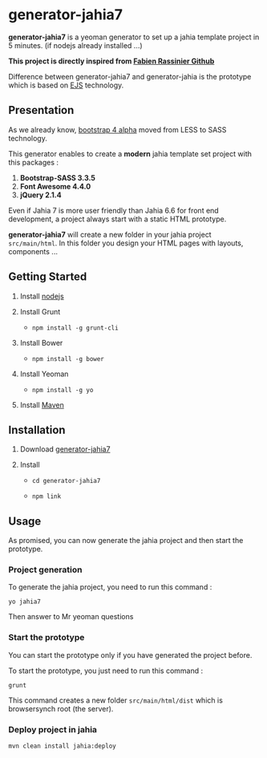 # generator-jahia7

**generator-jahia7** is a yeoman generator to set up a jahia template project in 5 minutes. (if nodejs already installed ...)

**This project is directly inspired from [Fabien Rassinier Github](https://github.com/f4bien/generator-jahia)**

Difference between generator-jahia7 and generator-jahia is the prototype which is based on [EJS](http://ejs.co) technology.

## Presentation

As we already know, [bootstrap 4 alpha](http://blog.getbootstrap.com/2015/08/19/bootstrap-4-alpha/) moved from LESS to SASS technology.
 
This generator enables to create a **modern** jahia template set project with this packages : 

1. **Bootstrap-SASS 3.3.5**
2. **Font Awesome 4.4.0**
3. **jQuery 2.1.4**

Even if Jahia 7 is more user friendly than Jahia 6.6 for front end development, a project always start with a static HTML prototype.

**generator-jahia7** will create a new folder in your jahia project `src/main/html`. In this folder you 
design your HTML pages with layouts, components ...

## Getting Started

1. Install [nodejs](https://nodejs.org/)

2. Install Grunt
	
	* 	`npm install -g grunt-cli`
		
3. Install Bower
	
	* 	`npm install -g bower`
		
4. Install Yeoman

	* 	`npm install -g yo`	

5. Install [Maven](https://maven.apache.org/install.html)
	

## Installation

1. Download [generator-jahia7](https://github.com/Alexandre-Gadiou/generator-jahia7/archive/master.zip)

2. Install

	* 	`cd generator-jahia7`
		
	* 	`npm link`
		
## Usage	

As promised, you can now generate the jahia project and then start the prototype.

### Project generation

To generate the jahia project, you need to run this command  :

```
yo jahia7
```

Then answer to Mr yeoman questions

### Start the prototype	

You can start the prototype only if you have generated the project before.

To start the prototype, you just need to run this command  :

```
grunt
```

This command creates a new folder `src/main/html/dist` which is browsersynch root (the server).

### Deploy project in jahia

```
mvn clean install jahia:deploy
```
